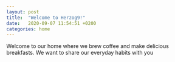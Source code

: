```yaml
---
layout: post
title:  "Welcome to Herzog9!"
date:   2020-09-07 11:54:51 +0200
categories: home
---
```

Welcome to our home where we brew coffee and make delicious breakfasts. We want to share our everyday habits with you 


